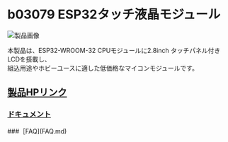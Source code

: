 # b03079 ESP32タッチ液晶モジュール

![製品画像](https://cdn.shopify.com/s/files/1/0512/2264/2842/products/a268365ee58593100afaa9e2d2286f67_669x502.jpg?v=1681440406)

本製品は、ESP32-WROOM-32 CPUモジュールに2.8inch タッチパネル付きLCDを搭載し、  
組込用途やホビーユースに適した低価格なマイコンモジュールです。


## [製品HPリンク](https://bit-trade-one.co.jp/blog/20230414/) 

### [ドキュメント](https://btoshop.jp/products/b03079?__hstc=19497895.254f840c104e80f2ac6528c6afaf8156.1681452683499.1681452683499.1681454982737.2&__hssc=19497895.2.1681454982737&__hsfp=1482425150#:~:text=%E3%81%AE%E3%81%8A%E6%94%AF%E6%89%95%E3%81%84%E6%96%B9%E6%B3%95-,%E8%A3%BD%E5%93%81%E4%BB%98%E5%B1%9E%E3%83%89%E3%82%AD%E3%83%A5%E3%83%A1%E3%83%B3%E3%83%88%E4%B8%80%E5%BC%8F,-%E3%83%87%E3%83%A2%E3%83%95%E3%82%A1%E3%82%A4%E3%83%AB%E3%82%84)

###［FAQ](FAQ.md)


